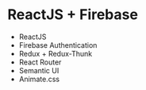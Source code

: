 # ReactJS + Firebase

- ReactJS
- Firebase Authentication
- Redux + Redux-Thunk
- React Router
- Semantic UI
- Animate.css
